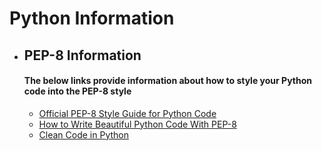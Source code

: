 # Python Information

- ## PEP-8 Information
  #### The below links provide information about how to style your Python code into the PEP-8 style
  - [Official PEP-8 Style Guide for Python Code](https://www.python.org/dev/peps/pep-0008/)
  - [How to Write Beautiful Python Code With PEP-8](https://realpython.com/python-pep8/)
  - [Clean Code in Python](https://testdriven.io/blog/clean-code-python/)
